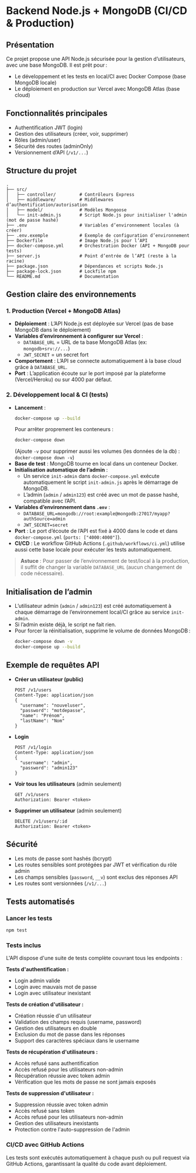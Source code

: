# Backend Node.js + MongoDB (CI/CD & Production)

## Présentation
Ce projet propose une API Node.js sécurisée pour la gestion d’utilisateurs, avec une base MongoDB. Il est prêt pour :
- Le développement et les tests en local/CI avec Docker Compose (base MongoDB locale)
- Le déploiement en production sur Vercel avec MongoDB Atlas (base cloud)

## Fonctionnalités principales
- Authentification JWT (login)
- Gestion des utilisateurs (créer, voir, supprimer)
- Rôles (admin/user)
- Sécurité des routes (adminOnly)
- Versionnement d’API (`/v1/...`)

## Structure du projet
```
.
├── src/
│   ├── controller/         # Contrôleurs Express
│   ├── middleware/         # Middlewares d’authentification/autorisation
│   ├── model/              # Modèles Mongoose
│   └── init-admin.js       # Script Node.js pour initialiser l'admin (mot de passe hashé)
├── .env                    # Variables d’environnement locales (à créer)
├── .env.exemple            # Exemple de configuration d’environnement
├── Dockerfile              # Image Node.js pour l’API
├── docker-compose.yml      # Orchestration Docker (API + MongoDB pour tests)
├── server.js               # Point d’entrée de l’API (reste à la racine)
├── package.json            # Dépendances et scripts Node.js
├── package-lock.json       # Lockfile npm
└── README.md               # Documentation
```

## Gestion claire des environnements

### 1. Production (Vercel + MongoDB Atlas)
- **Déploiement** : L’API Node.js est déployée sur Vercel (pas de base MongoDB dans le déploiement)
- **Variables d’environnement à configurer sur Vercel** :
  - `DATABASE_URL` = URL de ta base MongoDB Atlas (ex: `mongodb+srv://...`)
  - `JWT_SECRET` = un secret fort
- **Comportement** : L’API se connecte automatiquement à la base cloud grâce à `DATABASE_URL`.
- **Port** : L’application écoute sur le port imposé par la plateforme (Vercel/Heroku) ou sur 4000 par défaut.

### 2. Développement local & CI (tests)
- **Lancement** :
  ```bash
  docker-compose up --build
  ```
  Pour arrêter proprement les conteneurs :
  ```bash
  docker-compose down
  ```
  (Ajoute `-v` pour supprimer aussi les volumes (les données de la db) : `docker-compose down -v`)
- **Base de test** : MongoDB tourne en local dans un conteneur Docker.
- **Initialisation automatique de l’admin** :
  - Un service `init-admin` dans `docker-compose.yml` exécute automatiquement le script `init-admin.js` après le démarrage de MongoDB.
  - L’admin (`admin` / `admin123`) est créé avec un mot de passe hashé, compatible avec l’API.
- **Variables d’environnement dans `.env`** :
  - `DATABASE_URL=mongodb://root:example@mongodb:27017/myapp?authSource=admin`
  - `JWT_SECRET=secret`
- **Port** : Le port d’écoute de l’API est fixé à 4000 dans le code et dans `docker-compose.yml` (`ports: ["4000:4000"]`).
- **CI/CD** : Le workflow GitHub Actions (`.github/workflows/ci.yml`) utilise aussi cette base locale pour exécuter les tests automatiquement.

> **Astuce** : Pour passer de l’environnement de test/local à la production, il suffit de changer la variable `DATABASE_URL` (aucun changement de code nécessaire).

## Initialisation de l’admin
- L’utilisateur admin (`admin` / `admin123`) est créé automatiquement à chaque démarrage de l’environnement local/CI grâce au service `init-admin`.
- Si l’admin existe déjà, le script ne fait rien.
- Pour forcer la réinitialisation, supprime le volume de données MongoDB :
  ```bash
  docker-compose down -v
  docker-compose up --build
  ```

## Exemple de requêtes API
- **Créer un utilisateur (public)**
  ```http
  POST /v1/users
  Content-Type: application/json
  {
    "username": "nouveluser",
    "password": "motdepasse",
    "name": "Prénom",
    "lastName": "Nom"
  }
  ```
- **Login**
  ```http
  POST /v1/login
  Content-Type: application/json
  {
    "username": "admin",
    "password": "admin123"
  }
  ```
- **Voir tous les utilisateurs** (admin seulement)
  ```http
  GET /v1/users
  Authorization: Bearer <token>
  ```
- **Supprimer un utilisateur** (admin seulement)
  ```http
  DELETE /v1/users/:id
  Authorization: Bearer <token>
  ```

## Sécurité
- Les mots de passe sont hashés (bcrypt)
- Les routes sensibles sont protégées par JWT et vérification du rôle admin
- Les champs sensibles (`password`, `__v`) sont exclus des réponses API
- Les routes sont versionnées (`/v1/...`)

## Tests automatisés

### Lancer les tests
```bash
npm test
```

### Tests inclus
L'API dispose d'une suite de tests complète couvrant tous les endpoints :

**Tests d'authentification :**
- Login admin valide
- Login avec mauvais mot de passe
- Login avec utilisateur inexistant

**Tests de création d'utilisateur :**
- Création réussie d'un utilisateur
- Validation des champs requis (username, password)
- Gestion des utilisateurs en double
- Exclusion du mot de passe dans les réponses
- Support des caractères spéciaux dans le username

**Tests de récupération d'utilisateurs :**
- Accès refusé sans authentification
- Accès refusé pour les utilisateurs non-admin
- Récupération réussie avec token admin
- Vérification que les mots de passe ne sont jamais exposés

**Tests de suppression d'utilisateur :**
- Suppression réussie avec token admin
- Accès refusé sans token
- Accès refusé pour les utilisateurs non-admin
- Gestion des utilisateurs inexistants
- Protection contre l'auto-suppression de l'admin

### CI/CD avec GitHub Actions
Les tests sont exécutés automatiquement à chaque push ou pull request via GitHub Actions, garantissant la qualité du code avant déploiement.
